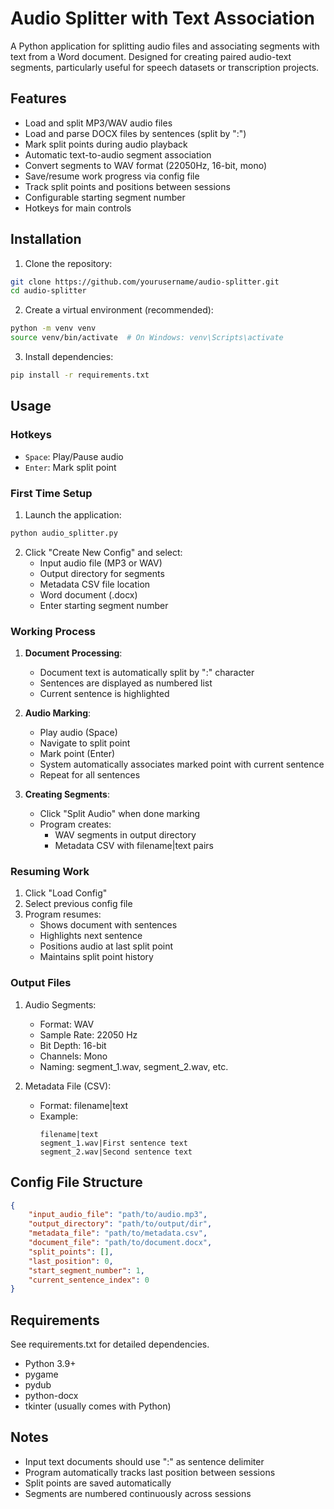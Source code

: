 # Audio Splitter with Text Association

A Python application for splitting audio files and associating segments with text from a Word document. Designed for creating paired audio-text segments, particularly useful for speech datasets or transcription projects.

## Features

- Load and split MP3/WAV audio files
- Load and parse DOCX files by sentences (split by ":")
- Mark split points during audio playback
- Automatic text-to-audio segment association
- Convert segments to WAV format (22050Hz, 16-bit, mono)
- Save/resume work progress via config file
- Track split points and positions between sessions
- Configurable starting segment number
- Hotkeys for main controls

## Installation

1. Clone the repository:
```bash
git clone https://github.com/yourusername/audio-splitter.git
cd audio-splitter
```

2. Create a virtual environment (recommended):
```bash
python -m venv venv
source venv/bin/activate  # On Windows: venv\Scripts\activate
```

3. Install dependencies:
```bash
pip install -r requirements.txt
```

## Usage

### Hotkeys
- `Space`: Play/Pause audio
- `Enter`: Mark split point

### First Time Setup

1. Launch the application:
```bash
python audio_splitter.py
```

2. Click "Create New Config" and select:
   - Input audio file (MP3 or WAV)
   - Output directory for segments
   - Metadata CSV file location
   - Word document (.docx)
   - Enter starting segment number

### Working Process

1. **Document Processing**:
   - Document text is automatically split by ":" character
   - Sentences are displayed as numbered list
   - Current sentence is highlighted

2. **Audio Marking**:
   - Play audio (Space)
   - Navigate to split point
   - Mark point (Enter)
   - System automatically associates marked point with current sentence
   - Repeat for all sentences

3. **Creating Segments**:
   - Click "Split Audio" when done marking
   - Program creates:
     * WAV segments in output directory
     * Metadata CSV with filename|text pairs

### Resuming Work

1. Click "Load Config"
2. Select previous config file
3. Program resumes:
   - Shows document with sentences
   - Highlights next sentence
   - Positions audio at last split point
   - Maintains split point history

### Output Files

1. Audio Segments:
   - Format: WAV
   - Sample Rate: 22050 Hz
   - Bit Depth: 16-bit
   - Channels: Mono
   - Naming: segment_1.wav, segment_2.wav, etc.

2. Metadata File (CSV):
   - Format: filename|text
   - Example:
     ```
     filename|text
     segment_1.wav|First sentence text
     segment_2.wav|Second sentence text
     ```

## Config File Structure

```json
{
    "input_audio_file": "path/to/audio.mp3",
    "output_directory": "path/to/output/dir",
    "metadata_file": "path/to/metadata.csv",
    "document_file": "path/to/document.docx",
    "split_points": [],
    "last_position": 0,
    "start_segment_number": 1,
    "current_sentence_index": 0
}
```

## Requirements

See requirements.txt for detailed dependencies.
- Python 3.9+
- pygame
- pydub
- python-docx
- tkinter (usually comes with Python)

## Notes

- Input text documents should use ":" as sentence delimiter
- Program automatically tracks last position between sessions
- Split points are saved automatically
- Segments are numbered continuously across sessions